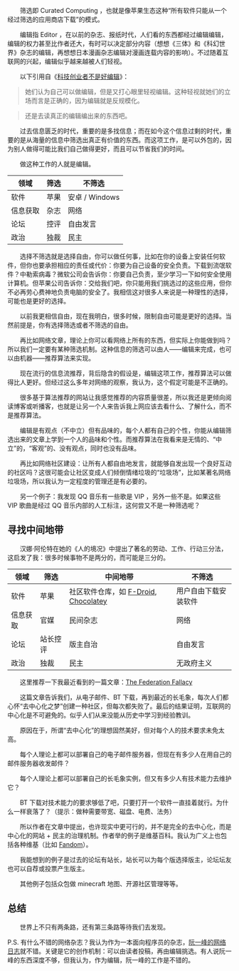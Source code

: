 　　筛选即 Curated Computing ，也就是像苹果生态这种“所有软件只能从一个经过筛选的应用商店下载”的模式。

　　编辑指 Editor ，在以前的杂志、报纸时代，人们看的东西都经过编辑编辑，编辑的权力甚至比作者还大，有时可以决定部分内容（想想《三体》和《科幻世界》杂志的编辑，再想想日本漫画杂志编辑对漫画连载内容的影响）。不过随着互联网的兴起，编辑似乎越来越被人们轻视。

　　以下引用自《[科技创业者不是好编辑](https://blog.yitianshijie.net/2021/01/21/entrepreneurs-are-lousy-editors/)》：

> 她们认为自己可以做编辑，但是又打心眼里轻视编辑。这种轻视就她们的立场而言是正确的，因为编辑就是反规模化。

> 还是去读真正的编辑编出来的东西吧。

　　过去信息匮乏的时代，重要的是多找信息；而在如今这个信息过剩的时代，重要的是从海量的信息中筛选出真正有价值的东西。而这项工作，是可以外包的，因为别人做得可能比我们自己做得更好，而且可以节省我们的时间。

　　做这种工作的人就是编辑。

|领域|筛选|不筛选|
|----|----|------|
|软件|苹果|安卓 / Windows|
|信息获取|杂志|网络|
|论坛|控评|自由发言|
|政治|独裁|民主|

　　选择不筛选就是选择自由，你可以做任何事，比如在你的设备上安装任何软件，但你也要承担相应的责任或代价：你要为自己设备的安全负责。下载到流氓软件？中勒索病毒？微软公司会告诉你：你要自己负责，至少学习一下如何安全使用计算机。但苹果公司告诉你：交给我们吧，你只能用我们挑选过的这些应用，但你不必再劳心费神地负责电脑的安全了。我相信这对很多人来说是一种理性的选择，可能也是更好的选择。

　　以前我更相信自由，现在我明白，很多时候，限制自由可能是更好的选择。当然前提是，你有选择筛选或者不筛选的自由。

　　再比如网络文章，理论上你可以看网络上所有的东西，但实际上你能做到吗？所以我们一定要有某种筛选机制。这种信息的筛选可以由人——编辑来完成，也可以由机器——推荐算法来实现。

　　现在流行的信息流推荐，背后隐含的假设是，编辑这项工作，推荐算法可以做得比人更好。但经过这么多年对网络的观察，我认为，这个假定可能是不正确的。

　　很多基于算法推荐的网站让我感觉推荐的内容质量很差，所以我还是更倾向阅读博客或听播客，也就是让另一个人来告诉我上网应该去看什么、了解什么，而不是推荐算法。

　　编辑是有观点（不中立）但有品味的，每个人都有自己的个性，你能从编辑筛选出来的文章上学到一个人的品味和个性。而推荐算法在我看来是无情的、“中立”的，“客观”的、没有观点，同时也没有品味。

　　再比如网络社区建设：让所有人都自由地发言，就能够自发出现一个良好互动的社区吗？这很可能会让社区变成人们倾倒情绪垃圾的“垃圾场”，比如某著名网络垃圾场，所以我认为一定程度的管理还是有必要的。

　　另一个例子：我发现 QQ 音乐有一些歌是 VIP ，另外一些不是。如果这些 VIP 歌曲是经过 QQ 音乐内部的人工标注，这何尝又不是一种筛选呢？

## 寻找中间地带

　　汉娜·阿伦特在她的《人的境况》中提出了著名的劳动、工作、行动三分法，这启发了我：很多时候事物不是两分的，而可能是三分的。

|领域|筛选|中间地带|不筛选|
|----|----|--------|------|
|软件|苹果|社区软件仓库，如 [F-Droid](https://f-droid.org/), [Chocolatey](https://chocolatey.org/)|用户自由下载安装软件|
|信息获取|官媒|民间杂志|网络|
|论坛|站长控评|版主自治|自由发言|
|政治|独裁|民主|无政府主义|

　　这里推荐一下我最近看到的一篇文章：[The Federation Fallacy](https://rosenzweig.io/blog/the-federation-fallacy.html)

　　这篇文章告诉我们，从电子邮件、BT 下载，再到最近的长毛象，每次人们都心怀“去中心化之梦”创建一种社区，但每次都失败了。最后的结果证明，互联网的中心化是不可避免的。似乎人们从来没能从历史中学习到经验教训。

　　原因在于，所谓“去中心化”的理想固然美好，但对每个人的技术要求未免太高。

　　每个人理论上都可以部署自己的电子邮件服务器，但现在有多少人在用自己的邮件服务器收发邮件？

　　每个人理论上都可以部署自己的长毛象实例，但又有多少人有技术能力去维护它？

　　BT 下载对技术能力的要求够低了吧，只要打开一个软件一直挂着就行。为什么一样衰落了？（提示：做种需要带宽、磁盘、电费、法务）

　　所以作者在文章中提出，也许现实中更可行的，并不是完全的去中心化，而是中心化的网站 + 民主的治理机制。作者举的例子是维基百科。我认为广义上也包括各种维基（比如 [Fandom](https://www.fandom.com/)）。

　　我能想到的例子是过去的论坛有站长，站长可以为每个版选择版主，论坛坛友也可以自荐或投票产生版主。

　　其他例子包括众包做 minecraft 地图、开源社区管理等等。

## 总结

　　世界上不只有两条路，还有第三条路等待我们去发现。

P.S. 有什么不错的网络杂志？我认为作为一本面向程序员的杂志，[阮一峰的网络日志](https://www.ruanyifeng.com/blog/)就不错。关键是它的创作机制：可以由读者投稿，再由编辑挑选。有人说阮一峰的东西深度不够，但我认为，作为编辑，阮一峰的工作是不错的。
